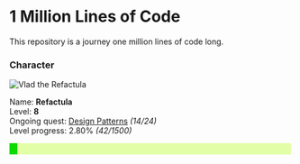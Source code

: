 1 Million Lines of Code
=======================

This repository is a journey one million lines of code long. 

### Character

<img src="https://github.com/Refactula.png" alt="Vlad the Refactula" width="200px"/>

Name: **Refactula**  
Level: **8**  
Ongoing quest: [Design Patterns](DesignPatterns/DesignPatterns.md) *(14/24)*  
Level progress: 2.80% *(42/1500)*  

![Alt](ProgressBar/export/Progress.png "Progress: 2.80%")
